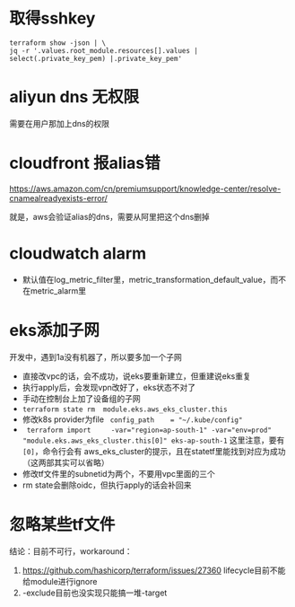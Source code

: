 # 取得sshkey

```
terraform show -json | \
jq -r '.values.root_module.resources[].values | select(.private_key_pem) |.private_key_pem'
```


# aliyun dns 无权限

需要在用户那加上dns的权限


# cloudfront 报alias错

https://aws.amazon.com/cn/premiumsupport/knowledge-center/resolve-cnamealreadyexists-error/

就是，aws会验证alias的dns，需要从阿里把这个dns删掉



# cloudwatch alarm

- 默认值在log_metric_filter里，metric_transformation_default_value，而不在metric_alarm里

# eks添加子网

开发中，遇到1a没有机器了，所以要多加一个子网

- 直接改vpc的话，会不成功，说eks要重新建立，但重建说eks重复
- 执行apply后，会发现vpn改好了，eks状态不对了
- 手动在控制台上加了设备组的子网
- `terraform state rm  module.eks.aws_eks_cluster.this`
- 修改k8s provider为file ` config_path    = "~/.kube/config"`
- ` terraform import     -var="region=ap-south-1" -var="env=prod" "module.eks.aws_eks_cluster.this[0]" eks-ap-south-1` 这里注意，要有`[0]`，命令行会有 aws_eks_cluster的提示，且在statetf里能找到对应为成功（这两部其实可以省略）
- 修改tf文件里的subnetid为两个，不要用vpc里面的三个
- rm state会删除oidc，但执行apply的话会补回来

# 忽略某些tf文件

结论：目前不可行，workaround：

1. https://github.com/hashicorp/terraform/issues/27360 lifecycle目前不能给module进行ignore
2. -exclude目前也没实现只能搞一堆-target
